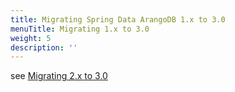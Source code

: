 ```yaml
---
title: Migrating Spring Data ArangoDB 1.x to 3.0
menuTitle: Migrating 1.x to 3.0
weight: 5
description: ''
---
```

see [Migrating 2.x to 3.0](migrating-2-x-to-3-0.md)
